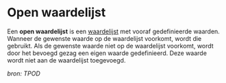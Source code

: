# Open waardelijst

Een **open waardelijst** is een [waardelijst](#begrip-waardelijst) met vooraf
gedefinieerde waarden. Wanneer de gewenste waarde op de waardelijst voorkomt,
wordt die gebruikt. Als de gewenste waarde niet op de waardelijst voorkomt,
wordt door het bevoegd gezag een eigen waarde gedefinieerd. Deze waarde wordt
niet aan de waardelijst toegevoegd.

*bron: TPOD*
